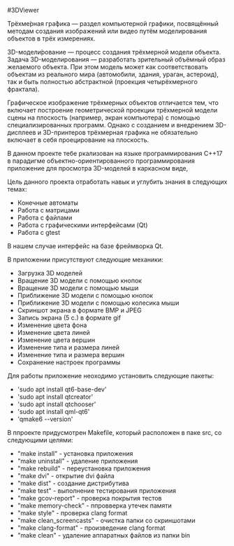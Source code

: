 #3DViewer

Трёхме́рная гра́фика — раздел компьютерной графики, посвящённый методам создания изображений или видео путём моделирования объектов в трёх измерениях.

3D-модели́рование — процесс создания трёхмерной модели объекта. Задача 3D-моделирования — разработать зрительный объёмный образ желаемого объекта. При этом модель может как соответствовать объектам из реального мира (автомобили, здания, ураган, астероид), так и быть полностью абстрактной (проекция четырёхмерного фрактала).

Графическое изображение трёхмерных объектов отличается тем, что включает построение геометрической проекции трёхмерной модели сцены на плоскость (например, экран компьютера) с помощью специализированных программ. Однако с созданием и внедрением 3D-дисплеев и 3D-принтеров трёхмерная графика не обязательно включает в себя проецирование на плоскость.

В данном проекте тебе ркализован на языке программирования С++17 в парадигме объектно-ориентированного программирования приложение для просмотра 3D-моделей в каркасном виде,

Цель данного проекта отработать навык и углубить знания в следующих темах:

- Конечные автоматы
- Работа с матрицами
- Работа с файлами
- Работа с графическими интерфейсами (Qt)
- Работа с gtest


В нашем случае интерфейс на базе фреймворка Qt.

В приложении присутствуют следующие механики:

- Загрузка 3D моделей
- Вращение 3D модели с помощью кнопок
- Вращение 3D модели с помощью мыши
- Приближение 3D модели с помощью кнопок
- Приближение 3D модели с помощью колесика мыши
- Скриншот экрана в формате BMP и JPEG
- Запись экрана (5 с.) в формате gif
- Изменение цвета фона
- Изменение цвета линей
- Изменение цвета вершин
- Изменение типа и размера линей
- Изменение типа и размера вершин
- Сохранение настроек программы

Для работы приложение неоходимо установить следующие пакеты:

- 'sudo apt install qt6-base-dev'
- 'sudo apt install qtcreator'
- 'sudo apt install qtchooser'
- 'sudo apt install qml-qt6'
- 'qmake6 --version'

В ппроекте придусмотрен Makefile, который расположен в паке src, со следующими целями:

- "make install" - установка приложения
- "make uninstall" - удаление приложения
- "make rebuild" - переустановка приложения
- "make dvi" - открытие dvi файла
- "make dist" - создание дистрибутива
- "make test" - выполнение тестирования приложения
- "make gcov-report" - проверка покрытия тестов
- "make memory-check" - ппровверка утечек памяти
- "make style" - проверка clang format
- "make clean_screencasts" - очистка папки со скриншотами
- "make clang-format" - произведение clang format
- "make clean" - удаление аппаратных файлов из папки bin